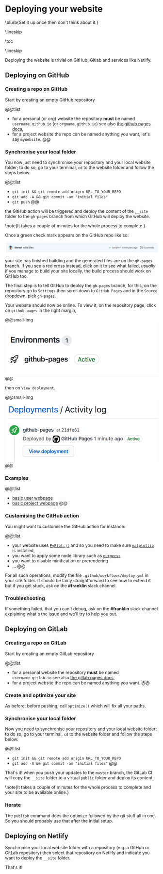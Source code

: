 <!--
reviewed: 18/10/20
-->

# Deploying your website

\blurb{Set it up once then don't think about it.}

\lineskip

\toc

\lineskip

Deploying the website is trivial on GitHub, Gitlab and services like Netlify.

## Deploying on GitHub

### Creating a repo on GitHub

Start by creating an empty GitHub repository

@@tlist
* for a personal (or org) website the repository **must** be named `username.github.io` (or `orgname.github.io`) see also [the github pages docs](https://pages.github.com/),
* for a project website the repo can be named anything you want, let's say `myWebsite`.
@@

### Synchronise your local folder

You now just need to synchronise your repository and your local website folder; to do so, go to your terminal, `cd` to the website folder and follow the steps below:

@@tlist
- `git init && git remote add origin URL_TO_YOUR_REPO`
- `git add -A && git commit -am "initial files"`
- `git push`
@@

the GitHub action will be triggered and deploy the content of the `__site` folder to  the `gh-pages` branch from which GitHub will deploy the website.

\note{It takes a couple of minutes for the whole process to complete.}

Once a green check mark appears on the GitHub repo like so:

![](/assets/img/action_check.png)

your site has finished building and the generated files are on the `gh-pages` branch.
If you see a red cross instead, click on it to see what failed, _usually_ if you manage to build your site locally, the build process should work on GitHub too.

The final step is to tell GitHub to deploy the `gh-pages` branch, for this, on the repository go to `Settings` then scroll down to `GitHub Pages` and in the `Source` dropdown, pick `gh-pages`.

Your website should now be online. To view it, on the repository page, click on `github-pages` in the right margin,

@@small-img ![](/assets/img/deployment.png)@@

then on `View deployment`.

@@small-img ![](/assets/img/deployment2.png)@@

### Examples

@@tlist
- [basic user webpage](https://github.com/tlienart2/tlienart2.github.io)
- [basic project webpage](https://github.com/tlienart2/myWebsite)
@@

### Customising the GitHub action

You might want to customise the GitHub action for instance:

@@tlist
- your website uses [`PyPlot.jl`](https://github.com/JuliaPy/PyPlot.jl) and so you need to make sure [`matplotlib`](https://matplotlib.org/) is installed,
- you want to apply some node library such as [`purgecss`](https://purgecss.com/)
- you want to disable minification or prerendering
- ...
@@

For all such operations, modify the file `.github/workflows/deploy.yml` in your site folder.
It should be fairly straightforward to see how to extend it but if you get stuck, ask on the **#franklin** slack channel.

### Troubleshooting

If something failed, that you can't debug, ask on the **#franklin** slack channel explaining what's the issue and we'll try to help you out.

## Deploying on GitLab

### Creating a repo on GitLab

Start by creating an empty GitLab repository

@@tlist
* for a personal website the repository **must** be named `username.gitlab.io` see also [the gitlab pages docs](https://about.gitlab.com/stages-devops-lifecycle/pages/),
* for a project website the repo can be named anything you want.
@@

### Create and optimize your site

As before; before pushing, call `optimize()` which will fix all your paths.

### Synchronise your local folder

Now you need to synchronise your repository and your local website folder; to do so, go to your terminal, `cd` to the website folder and follow the steps below:

@@tlist
- `git init && git remote add origin URL_TO_YOUR_REPO`
- `git add -A && git commit -am "initial files"`
@@

That's it! when you push your updates to the `master` branch, the GitLab CI will copy the `__site` folder to a virtual `public` folder and deploy its content.

\note{It takes a couple of minutes for the whole process to complete and your site to be available online.}

### Iterate

The `publish` command does the optimize followed by the git stuff all in one. So  you should probably use that  after the initial setup.

## Deploying on Netlify

Synchronise your local website folder with a repository (e.g. a GitHub or GitLab repository) then select that repository on Netlify and indicate you want to deploy the `__site` folder.

That's it!
